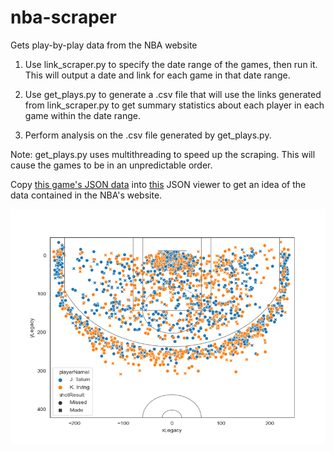 # nba-scraper
Gets play-by-play data from the NBA website

1. Use link_scraper.py to specify the date range of the games, then run it. This will output a date and link for each game in that date range.

2. Use get_plays.py to generate a .csv file that will use the links generated from link_scraper.py to get summary statistics about each player in each game within the date range.

3. Perform analysis on the .csv file generated by get_plays.py.

Note: get_plays.py uses multithreading to speed up the scraping. This will cause the games to be in an unpredictable order.

Copy [this game's JSON data](output/game12018shots.json) into [this](http://jsonviewer.stack.hu/) JSON viewer to get an idea of the data contained in the NBA's website.

![Jason Tatum vs Kyrie Irving shooting chart](tatum_vs_irving.png)
